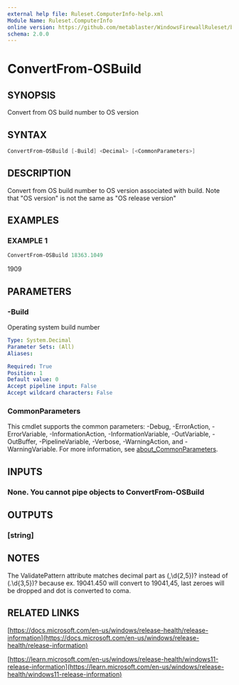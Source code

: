 ```yaml
---
external help file: Ruleset.ComputerInfo-help.xml
Module Name: Ruleset.ComputerInfo
online version: https://github.com/metablaster/WindowsFirewallRuleset/blob/master/Modules/Ruleset.ComputerInfo/Help/en-US/ConvertFrom-OSBuild.md
schema: 2.0.0
---
```


# ConvertFrom-OSBuild

## SYNOPSIS

Convert from OS build number to OS version

## SYNTAX

```powershell
ConvertFrom-OSBuild [-Build] <Decimal> [<CommonParameters>]
```

## DESCRIPTION

Convert from OS build number to OS version associated with build.
Note that "OS version" is not the same as "OS release version"

## EXAMPLES

### EXAMPLE 1

```powershell
ConvertFrom-OSBuild 18363.1049
```

1909

## PARAMETERS

### -Build

Operating system build number

```yaml
Type: System.Decimal
Parameter Sets: (All)
Aliases:

Required: True
Position: 1
Default value: 0
Accept pipeline input: False
Accept wildcard characters: False
```

### CommonParameters

This cmdlet supports the common parameters: -Debug, -ErrorAction, -ErrorVariable, -InformationAction, -InformationVariable, -OutVariable, -OutBuffer, -PipelineVariable, -Verbose, -WarningAction, and -WarningVariable. For more information, see [about_CommonParameters](http://go.microsoft.com/fwlink/?LinkID=113216).

## INPUTS

### None. You cannot pipe objects to ConvertFrom-OSBuild

## OUTPUTS

### [string]

## NOTES

The ValidatePattern attribute matches decimal part as (,\d{2,5})?
instead of (\.\d{3,5})?
because
ex.
19041.450 will convert to 19041,45, last zeroes will be dropped and dot is converted to coma.

## RELATED LINKS

[https://docs.microsoft.com/en-us/windows/release-health/release-information](https://docs.microsoft.com/en-us/windows/release-health/release-information)

[https://learn.microsoft.com/en-us/windows/release-health/windows11-release-information](https://learn.microsoft.com/en-us/windows/release-health/windows11-release-information)
